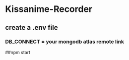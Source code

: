 # Kissanime-Recorder

## create a .env file
### DB_CONNECT = your mongodb atlas remote link

##npm start
